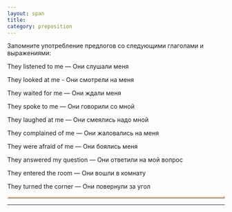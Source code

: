 ```yaml
---
layout: span
title: 
category: preposition
---
```

<span class="rules"><p>Запомните употребление предлогов со следующими глаголами и выражениями:</p>
<p>They listened to me — Они слушали меня </p>
<p>They looked at me  - Они смотрели на меня </p>
<p>They waited for me — Они ждали меня</p>
<p> They spoke to me — Они говорили со мной</p>
<p> They laughed at me — Они смеялись надо мной</p>
<p>They complained of me — Они жаловались на меня</p>
<p> They were afraid of me — Они боялись меня</p>
<p>They answered my question — Они ответили на мой вопрос</p>
<p>They entered  the room — Они вошли в комнату</p>
<p>They turned the corner — Они повернули за угол</p></span>

<td valign="top" width="10%">
 
 <p style="font:80%;background: honeydew;border:3px outset #ffeecc;text-align:center"></p>
  
   
  <hr>
<p style="font:80%; color:#dedede"> <!--6020d6ff-->  <!--6020d6ff--></p>
 
  
  
 
</td>
<p></p>